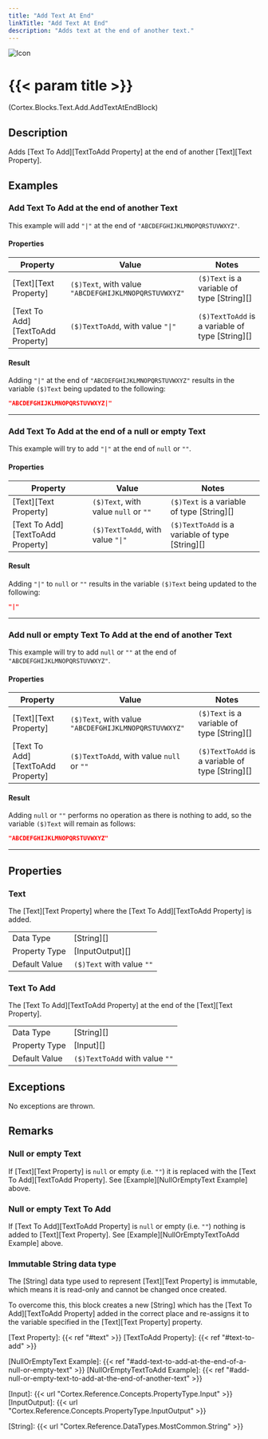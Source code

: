 ```yaml
---
title: "Add Text At End"
linkTitle: "Add Text At End"
description: "Adds text at the end of another text."
---
```


![Icon](/blocks/text-add-block-icon.png)

# {{< param title >}}

<p class="namespace">(Cortex.Blocks.Text.Add.AddTextAtEndBlock)</p>

## Description

Adds [Text To Add][TextToAdd Property] at the end of another [Text][Text Property].

## Examples

### Add Text To Add at the end of another Text

This example will add `"|"` at the end of `"ABCDEFGHIJKLMNOPQRSTUVWXYZ"`.

#### Properties

| Property           | Value                     | Notes                                    |
|--------------------|---------------------------|------------------------------------------|
| [Text][Text Property] | `($)Text`, with value `"ABCDEFGHIJKLMNOPQRSTUVWXYZ"` | `($)Text` is a variable of type [String][] |
| [Text To Add][TextToAdd Property] | `($)TextToAdd`, with value `"\|"` | `($)TextToAdd` is a variable of type [String][] |

#### Result

Adding `"|"` at the end of `"ABCDEFGHIJKLMNOPQRSTUVWXYZ"` results in the variable `($)Text` being updated to the following:

```json
"ABCDEFGHIJKLMNOPQRSTUVWXYZ|"
```

***

### Add Text To Add at the end of a null or empty Text

This example will try to add `"|"` at the end of `null` or `""`.

#### Properties

| Property           | Value                     | Notes                                    |
|--------------------|---------------------------|------------------------------------------|
| [Text][Text Property] | `($)Text`, with value `null` or `""` | `($)Text` is a variable of type [String][] |
| [Text To Add][TextToAdd Property] | `($)TextToAdd`, with value `"\|"` | `($)TextToAdd` is a variable of type [String][] |

#### Result

Adding `"|"` to `null` or `""` results in the variable `($)Text` being updated to the following:

```json
"|"
```

***

### Add null or empty Text To Add at the end of another Text

This example will try to add `null` or `""` at the end of `"ABCDEFGHIJKLMNOPQRSTUVWXYZ"`.

#### Properties

| Property           | Value                     | Notes                                    |
|--------------------|---------------------------|------------------------------------------|
| [Text][Text Property] | `($)Text`, with value `"ABCDEFGHIJKLMNOPQRSTUVWXYZ"` | `($)Text` is a variable of type [String][] |
| [Text To Add][TextToAdd Property] | `($)TextToAdd`, with value `null` or `""` | `($)TextToAdd` is a variable of type [String][] |

#### Result

Adding `null` or `""` performs no operation as there is nothing to add, so the variable `($)Text` will remain as follows:

```json
"ABCDEFGHIJKLMNOPQRSTUVWXYZ"
```

***

## Properties

### Text

The [Text][Text Property] where the [Text To Add][TextToAdd Property] is added.  
  
| | |
|--------------------|---------------------------|
| Data Type | [String][] |
| Property Type | [InputOutput][] |
| Default Value | `($)Text` with value `""` |

### Text To Add

The [Text To Add][TextToAdd Property] at the end of the [Text][Text Property].

| | |
|--------------------|---------------------------|
| Data Type | [String][] |
| Property Type | [Input][] |
| Default Value | `($)TextToAdd` with value `""` |

## Exceptions

No exceptions are thrown.

## Remarks

### Null or empty Text

If [Text][Text Property] is `null` or empty (i.e. `""`) it is replaced with the [Text To Add][TextToAdd Property]. See [Example][NullOrEmptyText Example] above.

### Null or empty Text To Add

If [Text To Add][TextToAdd Property] is `null` or empty (i.e. `""`) nothing is added to [Text][Text Property]. See [Example][NullOrEmptyTextToAdd Example] above.

### Immutable String data type

The [String] data type used to represent [Text][Text Property] is immutable, which means it is read-only and cannot be changed once created.

To overcome this, this block creates a new [String] which has the [Text To Add][TextToAdd Property] added in the correct place and re-assigns it to the variable specified in the [Text][Text Property] property.

[Text Property]: {{< ref "#text" >}}
[TextToAdd Property]: {{< ref "#text-to-add" >}}

[NullOrEmptyText Example]: {{< ref "#add-text-to-add-at-the-end-of-a-null-or-empty-text" >}}
[NullOrEmptyTextToAdd Example]: {{< ref "#add-null-or-empty-text-to-add-at-the-end-of-another-text" >}}

[Input]: {{< url "Cortex.Reference.Concepts.PropertyType.Input" >}}
[InputOutput]: {{< url "Cortex.Reference.Concepts.PropertyType.InputOutput" >}}

[String]: {{< url "Cortex.Reference.DataTypes.MostCommon.String" >}}
